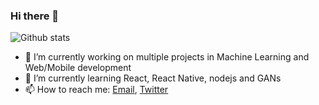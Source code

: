 ### Hi there 👋

![Github stats](https://github-readme-stats.vercel.app/api?username=pratikluitel&hide=stars&count_private=true&theme=radical&&show_icons=true)

- 🔭 I’m currently working on multiple projects in Machine Learning and Web/Mobile development
- 🌱 I’m currently learning React, React Native, nodejs and GANs
- 📫 How to reach me: [Email](mailto:pluitel11@gmail.com), [Twitter](https://www.twitter.com/@pratikHluitel) 
